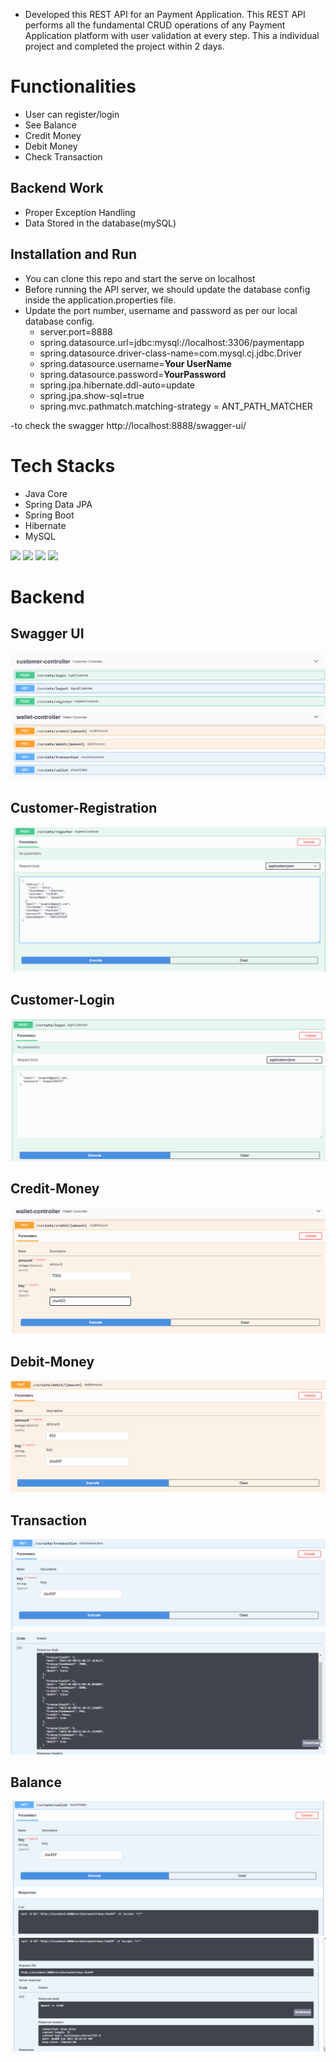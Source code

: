 - Developed this REST API for an Payment Application. This REST API performs all the fundamental CRUD operations of any Payment Application platform with user validation at every step. This a individual project and completed the project within 2 days.

# Functionalities
-   User can register/login
-   See Balance
-   Credit Money
-   Debit Money
-   Check Transaction


## Backend Work
-  Proper Exception Handling
-  Data Stored in the database(mySQL)

## Installation and Run
-  You can clone this repo and start the serve on localhost
-   Before running the API server, we should update the database config inside the application.properties file.
-   Update the port number, username and password as per our local database config.
    -   server.port=8888
    -   spring.datasource.url=jdbc:mysql://localhost:3306/paymentapp
    -   spring.datasource.driver-class-name=com.mysql.cj.jdbc.Driver
    -   spring.datasource.username=**Your UserName**
    -   spring.datasource.password=**YourPassword**
    -   spring.jpa.hibernate.ddl-auto=update
    -   spring.jpa.show-sql=true
    -   spring.mvc.pathmatch.matching-strategy = ANT_PATH_MATCHER

-to check the swagger
http://localhost:8888/swagger-ui/

# Tech Stacks

-   Java Core
-   Spring Data JPA
-   Spring Boot
-   Hibernate
-   MySQL
<p>
   <img src="https://img.icons8.com/color/64/000000/java.png"/>
   <img src="https://img.icons8.com/color/48/null/spring-logo.png"/>
   <img src="https://github.com/efat56/striped-pear-8171/blob/main/Images/hibernate_logo_icon_171004.png" />
   <img src="https://img.icons8.com/ios/50/null/mysql-logo.png"/>
</p>




# Backend

## Swagger UI
![image](https://github.com/spvhantale/PaymentApplication/blob/main/ScreenShotTest%20Case/AllController.png)

## Customer-Registration
![image](https://github.com/spvhantale/PaymentApplication/blob/main/ScreenShotTest%20Case/Registration1.png)

## Customer-Login
![image](https://github.com/spvhantale/PaymentApplication/blob/main/ScreenShotTest%20Case/Login1.png)

## Credit-Money
![image](https://github.com/spvhantale/PaymentApplication/blob/main/ScreenShotTest%20Case/CreditAmount1.png)

## Debit-Money
![image](https://github.com/spvhantale/PaymentApplication/blob/main/ScreenShotTest%20Case/DebitAmount1.png)

## Transaction
![image](https://github.com/spvhantale/PaymentApplication/blob/main/ScreenShotTest%20Case/Tran1.png)
![image](https://github.com/spvhantale/PaymentApplication/blob/main/ScreenShotTest%20Case/TransactionResponse1.png)
## Balance
![image](https://github.com/spvhantale/PaymentApplication/blob/main/ScreenShotTest%20Case/BalanceCheck1.png)
![image](https://github.com/spvhantale/PaymentApplication/blob/main/ScreenShotTest%20Case/CheckBalanceResponse1.png)



<p align="center"> <img src="https://64.media.tumblr.com/d0635fa4e4bf417b33f24bd481c21f88/tumblr_ppcabrYCWy1ue08b9o1_540.gif" alt="" /> </p>
